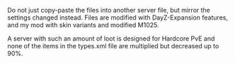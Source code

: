 Do not just copy-paste the files into another server file, but mirror the settings changed instead.
Files are modified with DayZ-Expansion features, and my mod with skin variants and modified M1025.

A server with such an amount of loot is designed for Hardcore PvE and none of the items in the types.xml file are multiplied but decreased up to 90%. 

